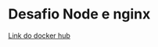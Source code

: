 # Desafio Node e nginx

[Link do docker hub](https://hub.docker.com/repository/docker/leojorge/node-app/general)

